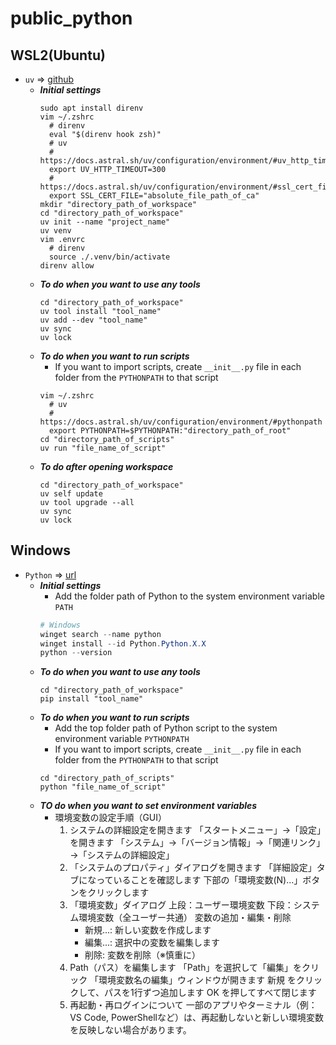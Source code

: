 # public_python
## WSL2(Ubuntu)
  * `uv` => [github](https://github.com/astral-sh/uv)
    * ***Initial settings***
      ```Shell
      sudo apt install direnv
      vim ~/.zshrc
        # direnv
        eval "$(direnv hook zsh)"
        # uv
        # https://docs.astral.sh/uv/configuration/environment/#uv_http_timeout
        export UV_HTTP_TIMEOUT=300
        # https://docs.astral.sh/uv/configuration/environment/#ssl_cert_file
        export SSL_CERT_FILE="absolute_file_path_of_ca"
      mkdir "directory_path_of_workspace"
      cd "directory_path_of_workspace"
      uv init --name "project_name"
      uv venv
      vim .envrc
        # direnv
        source ./.venv/bin/activate
      direnv allow
      ```
    * ***To do when you want to use any tools***
      ```Shell
      cd "directory_path_of_workspace"
      uv tool install "tool_name"
      uv add --dev "tool_name"
      uv sync
      uv lock
      ```
    * ***To do when you want to run scripts***
      * If you want to import scripts, create `__init__.py` file in each folder from the `PYTHONPATH` to that script
      ```Shell
      vim ~/.zshrc
        # uv
        # https://docs.astral.sh/uv/configuration/environment/#pythonpath
        export PYTHONPATH=$PYTHONPATH:"directory_path_of_root"
      cd "directory_path_of_scripts"
      uv run "file_name_of_script"
      ```
    * ***To do after opening workspace***
      ```Shell
      cd "directory_path_of_workspace"
      uv self update
      uv tool upgrade --all
      uv sync
      uv lock
      ```
## Windows
  * `Python` => [url](https://www.python.org/)
    * ***Initial settings***
      * Add the folder path of Python to the system environment variable `PATH`
      ```PowerShell
      # Windows
      winget search --name python
      winget install --id Python.Python.X.X
      python --version
      ```
    * ***To do when you want to use any tools***
      ```Shell
      cd "directory_path_of_workspace"
      pip install "tool_name"
      ```
    * ***To do when you want to run scripts***
      * Add the top folder path of Python script to the system environment variable `PYTHONPATH`
      * If you want to import scripts, create `__init__.py` file in each folder from the `PYTHONPATH` to that script
      ```Shell
      cd "directory_path_of_scripts"
      python "file_name_of_script"
      ```
    * ***TO do when you want to set environment variables***
      * 環境変数の設定手順（GUI）
        1. システムの詳細設定を開きます
          「スタートメニュー」→「設定」を開きます
          「システム」→「バージョン情報」→「関連リンク」→「システムの詳細設定」
        2. 「システムのプロパティ」ダイアログを開きます
          「詳細設定」タブになっていることを確認します
          下部の「環境変数(N)...」ボタンをクリックします
        3. 「環境変数」ダイアログ
          上段：ユーザー環境変数
          下段：システム環境変数（全ユーザー共通）
          変数の追加・編集・削除
            * 新規...: 新しい変数を作成します
            * 編集...: 選択中の変数を編集します
            * 削除: 変数を削除（※慎重に）
        4. Path（パス）を編集します
          「Path」を選択して「編集」をクリック
          「環境変数名の編集」ウィンドウが開きます
          新規 をクリックして、パスを1行ずつ追加します
          OK を押してすべて閉じます
        5. 再起動・再ログインについて
          一部のアプリやターミナル（例：VS Code, PowerShellなど）は、再起動しないと新しい環境変数を反映しない場合があります。


